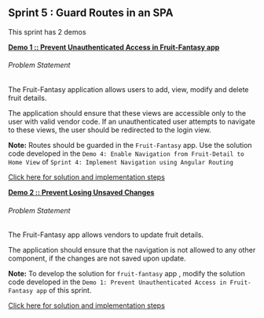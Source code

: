 ## Sprint 5 : Guard Routes in an SPA

This sprint has 2 demos

[**Demo 1 :: Prevent Unauthenticated Access in Fruit-Fantasy app**](./demo-1/)

###### Problem Statement

The Fruit-Fantasy application allows users to add, view, modify and delete fruit details.

The application should ensure that these views are accessible only to the user with valid vendor code. If an unauthenticated user attempts to navigate to these views, the user should be redirected to the login view.

**Note:** Routes should be guarded in the `Fruit-Fantasy` app. Use the solution code developed in the `Demo 4: Enable Navigation from Fruit-Detail to Home View​` of `Sprint 4: Implement Navigation using Angular Routing`

[Click here for solution and implementation steps](./demo-1)

[**Demo 2 :: Prevent Losing Unsaved Changes​**](./demo-2/)

###### Problem Statement

The Fruit-Fantasy app allows vendors to update fruit details.

The application should ensure that the navigation is not allowed to any other component, if the changes are not saved upon update. 

**Note:** To develop the solution for `fruit-fantasy` app , modify the solution code developed in the `Demo 1: Prevent Unauthenticated Access in Fruit-Fantasy app` of this sprint.

[Click here for solution and implementation steps](./demo-2)

